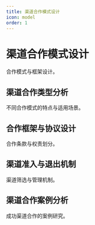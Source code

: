 ```yaml
---
title: 渠道合作模式设计
icon: model
order: 1
---
```


# 渠道合作模式设计

合作模式与框架设计。

## 渠道合作类型分析

不同合作模式的特点与适用场景。

## 合作框架与协议设计

合作条款与权责划分。

## 渠道准入与退出机制

渠道筛选与管理机制。

## 渠道合作案例分析

成功渠道合作的案例研究。

